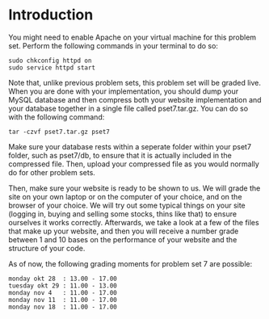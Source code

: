 # Introduction

You might need to enable Apache on your virtual machine for this problem set.
Perform the following commands in your terminal to do so:

	sudo chkconfig httpd on
	sudo service httpd start
  
Note that, unlike previous problem sets, this problem set will be graded live.
When you are done with your implementation, you should dump your MySQL database
and then compress both your website implementation and your database together in
a single file called pset7.tar.gz. You can do so with the following command:

	tar -czvf pset7.tar.gz pset7
  
Make sure your database rests within a seperate folder within your pset7 folder,
such as pset7/db, to ensure that it is actually included in the compressed file.
Then, upload your compressed file as you would normally do for other problem
sets.

Then, make sure your website is ready to be shown to us. We will grade the site
on your own laptop or on the computer of your choice, and on the browser of your
choice. We will try out some typical things on your site (logging in, buying and
selling some stocks, thins like that) to ensure ourselves it works correctly.
Afterwards, we take a look at a few of the files that make up your website, and
then you will receive a number grade between 1 and 10 bases on the performance
of your website and the structure of your code.

As of now, the following grading moments for problem set 7 are possible:

	monday okt 28  : 13.00 - 17.00
	tuesday okt 29 : 11.00 - 13.00
	monday nov 4   : 11.00 - 17.00
	monday nov 11  : 11.00 - 17.00
	monday nov 18  : 11.00 - 17.00


